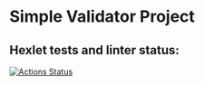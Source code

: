# Simple Validator Project

## Hexlet tests and linter status:
[![Actions Status](https://github.com/ashikov/php-oop-project-lvl1/workflows/hexlet-check/badge.svg)](https://github.com/ashikov/php-oop-project-lvl1/actions)
